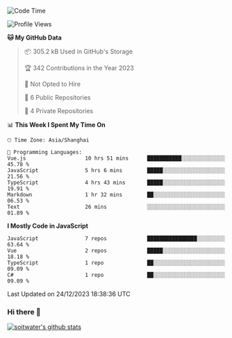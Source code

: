 <!--START_SECTION:waka-->
![Code Time](http://img.shields.io/badge/Code%20Time-2%2C954%20hrs%2028%20mins-blue)

![Profile Views](http://img.shields.io/badge/Profile%20Views-0-blue)

**🐱 My GitHub Data** 

> 📦 305.2 kB Used in GitHub's Storage 
 > 
> 🏆 342 Contributions in the Year 2023
 > 
> 🚫 Not Opted to Hire
 > 
> 📜 6 Public Repositories 
 > 
> 🔑 4 Private Repositories 
 > 
📊 **This Week I Spent My Time On** 

```text
🕑︎ Time Zone: Asia/Shanghai

💬 Programming Languages: 
Vue.js                   10 hrs 51 mins      ███████████░░░░░░░░░░░░░░   45.78 % 
JavaScript               5 hrs 6 mins        █████░░░░░░░░░░░░░░░░░░░░   21.56 % 
TypeScript               4 hrs 43 mins       █████░░░░░░░░░░░░░░░░░░░░   19.91 % 
Markdown                 1 hr 32 mins        ██░░░░░░░░░░░░░░░░░░░░░░░   06.53 % 
Text                     26 mins             ░░░░░░░░░░░░░░░░░░░░░░░░░   01.89 % 
```

**I Mostly Code in JavaScript** 

```text
JavaScript               7 repos             ████████████████░░░░░░░░░   63.64 % 
Vue                      2 repos             █████░░░░░░░░░░░░░░░░░░░░   18.18 % 
TypeScript               1 repo              ██░░░░░░░░░░░░░░░░░░░░░░░   09.09 % 
C#                       1 repo              ██░░░░░░░░░░░░░░░░░░░░░░░   09.09 % 
```




 Last Updated on 24/12/2023 18:38:36 UTC
<!--END_SECTION:waka-->

### Hi there 👋
[![soitwater's github stats](https://github-readme-stats.vercel.app/api?username=soitwater)](https://github.com/soitwater/github-readme-stats)

